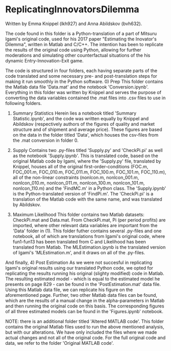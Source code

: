 # ReplicatingInnovatorsDilemma
Written by Emma Knippel (lkh927) and Anna Abildskov (bvh632).

The code found in this folder is a Python-translation of a part of Mitsuru Igami's original code, used for his 2017 paper "Estimating the Inovator's Dilemma", written in Matlab and C/C++. 
The intention has been to replicate the results of the original code using Python, allowing for further moderations and simulating other counterfactual situations of the his dynamic Entry-Innovation-Exit game. 

The code is structured in four folders, each having separate parts of the code translated and some necessary pre- and post-translation steps for making it run smoothly in the Python software.
0) Prep
This folder contains the Matlab data file 'Data.mat' and the notebook 'Conversion.ipynb'. Everything in this folder was written by Knippel and serves the purpose of converting the data variables contained the .mat files into .csv files to use in following folders.

1) Summary Statistics
Herein lies a notebook titled 'Summary Statistic.ipynb', and the code was written equally by Knippel and Abildskov (respectively authors of the figures of quality and market structure and of shipment and average price). These figures are based on the data in the folder titled 'Data', which houses the csv-files from the .mat conversion in folder 0.

2) Supply
Contains two .py-files titled 'Supply.py' and 'CheckPi.pi' as well as the notebook 'Supply.ipynb'. This is translated code, based on the original Matlab code by Igami, where the 'Supply.py' file, translated by Knippel, houses all of the original first-order-conditions (FOC.m, FOC_001.m, FOC_010.m, FOC_011.m, FOC_100.m, FOC_101.m, FOC_110.m), all of the non-linear constraints (nonlcon.m, nonlcon_001.m, nonlcon_010.m, nonlcon_011.m, nonlcon_100.m, nonlcon_101.m, nonlcon_110.m) and the 'FindMC.m' in a Python class. The 'Supply.ipynb' is the Python-translated version of 'FindPi.m'. The 'CheckPi.pi' is a translation of the Matlab code with the same name, and was translated by Abildskov.

3) Maximum Likelihood
This folder contains two Matlab datasets: CheckPi.mat and Data.mat. From CheckPi.mat, Pi (per period profits) are imported, where other relevant data variables are important from the 'Data' folder in (1). This folder futher contains several .py-files and one notebook, all of which are translations from Igami's original code, where fun1-fun13 has been translated from C and Likelihood has been translated from Matlab. The MLEstimation.ipynb is the translated version of Igami's 'MLEstimation.m', and it draws on all of the .py-files.

And finally,
4) Post Estimation
As we were not succesful in replicating Igami's original results using our translated Python code, we opted for replicating the results running his original (slighty modified) code in Matlab. The resulting estimated model - which is equal to the estimated model he presents on page 829 - can be found in the 'PostEstimation.mat' data file. Using this Matlab data file, we can replicate his figure on the aforementioned page. Further, two other Matlab data files can be found, which are the results of a manual change in the alpha-parameters in Matlab and then running the original code on this basis. The corresponding figures of all three estimated models can be found in the 'Figures.ipynb' notebook.

NOTE: there is an additional folder titled 'Altered MATLAB code'. This folder contains the original Matlab files used to run the above mentioned analysis, but with our alterations. We have only included the files where we made actual changes and not all of the original code. For the full original code and data, we refer to the folder 'Original MATLAB code'.